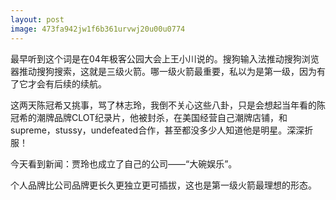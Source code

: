 ```yaml
---
layout: post
image: 473fa942jw1f6b361urvwj20u00u0774
---
```


最早听到这个词是在04年极客公园大会上王小川说的。搜狗输入法推动搜狗浏览器推动搜狗搜索，这就是三级火箭。哪一级火箭最重要，私以为是第一级，因为有了它才会有后续的续航。

这两天陈冠希又挑事，骂了林志玲，我倒不关心这些八卦，只是会想起当年看的陈冠希的潮牌品牌CLOT纪录片，他被封杀，在美国经营自己潮牌店铺，和supreme，stussy，undefeated合作，甚至都没多少人知道他是明星。深深折服！

今天看到新闻：贾玲也成立了自己的公司——“大碗娱乐”。

个人品牌比公司品牌更长久更独立更可插拔，这也是第一级火箭最理想的形态。